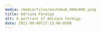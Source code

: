 ```yaml
---
media: /media/files/kev5dmu6_400x400.jpeg
title: Adriana Farmiga
alt: A portrait of Adriana Farmiga
date: 2021-09-09T17:13:00-0500
---
```

